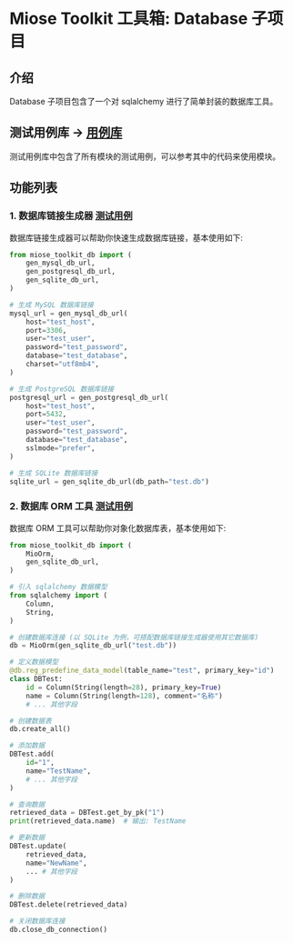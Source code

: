 # Miose Toolkit 工具箱: Database 子项目

## 介绍

Database 子项目包含了一个对 sqlalchemy 进行了简单封装的数据库工具。

## 测试用例库 -> [用例库](/tests/db)

测试用例库中包含了所有模块的测试用例，可以参考其中的代码来使用模块。

## 功能列表

### 1. 数据库链接生成器 [测试用例](/tests/db/test_db_url.py)

数据库链接生成器可以帮助你快速生成数据库链接，基本使用如下:

```python
from miose_toolkit_db import (
    gen_mysql_db_url,
    gen_postgresql_db_url,
    gen_sqlite_db_url,
)

# 生成 MySQL 数据库链接
mysql_url = gen_mysql_db_url(
    host="test_host",
    port=3306,
    user="test_user",
    password="test_password",
    database="test_database",
    charset="utf8mb4",
)

# 生成 PostgreSQL 数据库链接
postgresql_url = gen_postgresql_db_url(
    host="test_host",
    port=5432,
    user="test_user",
    password="test_password",
    database="test_database",
    sslmode="prefer",
)

# 生成 SQLite 数据库链接
sqlite_url = gen_sqlite_db_url(db_path="test.db")
```

### 2. 数据库 ORM 工具 [测试用例](/tests/db/test_orm.py)

数据库 ORM 工具可以帮助你对象化数据库表，基本使用如下:

```python
from miose_toolkit_db import (
    MioOrm,
    gen_sqlite_db_url,
)

# 引入 sqlalchemy 数据模型
from sqlalchemy import (
    Column,
    String,
)

# 创建数据库连接 (以 SQLite 为例，可搭配数据库链接生成器使用其它数据库)
db = MioOrm(gen_sqlite_db_url("test.db"))

# 定义数据模型
@db.reg_predefine_data_model(table_name="test", primary_key="id")
class DBTest:
    id = Column(String(length=28), primary_key=True)
    name = Column(String(length=128), comment="名称")
    # ... 其他字段

# 创建数据表
db.create_all()

# 添加数据
DBTest.add(
    id="1",
    name="TestName",
    # ... 其他字段
)

# 查询数据
retrieved_data = DBTest.get_by_pk("1")
print(retrieved_data.name)  # 输出: TestName

# 更新数据
DBTest.update(
    retrieved_data,
    name="NewName",
    ... # 其他字段
)

# 删除数据
DBTest.delete(retrieved_data)

# 关闭数据库连接
db.close_db_connection()
```
